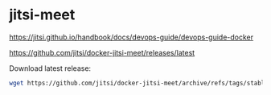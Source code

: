 # jitsi-meet

https://jitsi.github.io/handbook/docs/devops-guide/devops-guide-docker

https://github.com/jitsi/docker-jitsi-meet/releases/latest

Download latest release:


```bash
wget https://github.com/jitsi/docker-jitsi-meet/archive/refs/tags/stable-9111.tar.gz
```
